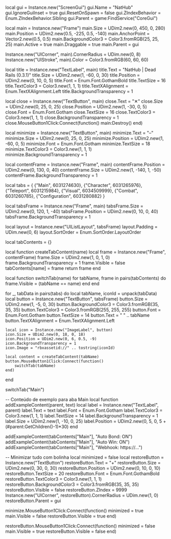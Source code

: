 local gui = Instance.new("ScreenGui")
gui.Name = "NatHub"
gui.IgnoreGuiInset = true
gui.ResetOnSpawn = false
gui.ZIndexBehavior = Enum.ZIndexBehavior.Sibling
gui.Parent = game:FindService("CoreGui")

local main = Instance.new("Frame")
main.Size = UDim2.new(0, 450, 0, 280)
main.Position = UDim2.new(0.5, -225, 0.5, -140)
main.AnchorPoint = Vector2.new(0.5, 0.5)
main.BackgroundColor3 = Color3.fromRGB(25, 25, 25)
main.Active = true
main.Draggable = true
main.Parent = gui

Instance.new("UICorner", main).CornerRadius = UDim.new(0, 8)
Instance.new("UIStroke", main).Color = Color3.fromRGB(60, 60, 60)

local title = Instance.new("TextLabel", main)
title.Text = "NatHub | Dead Rails (0.3.1)"
title.Size = UDim2.new(1, -60, 0, 30)
title.Position = UDim2.new(0, 10, 0, 5)
title.Font = Enum.Font.GothamBold
title.TextSize = 16
title.TextColor3 = Color3.new(1, 1, 1)
title.TextXAlignment = Enum.TextXAlignment.Left
title.BackgroundTransparency = 1

local close = Instance.new("TextButton", main)
close.Text = "✕"
close.Size = UDim2.new(0, 25, 0, 25)
close.Position = UDim2.new(1, -30, 0, 5)
close.Font = Enum.Font.Gotham
close.TextSize = 16
close.TextColor3 = Color3.new(1, 1, 1)
close.BackgroundTransparency = 1
close.MouseButton1Click:Connect(function()
	main:Destroy()
end)

local minimize = Instance.new("TextButton", main)
minimize.Text = "–"
minimize.Size = UDim2.new(0, 25, 0, 25)
minimize.Position = UDim2.new(1, -60, 0, 5)
minimize.Font = Enum.Font.Gotham
minimize.TextSize = 18
minimize.TextColor3 = Color3.new(1, 1, 1)
minimize.BackgroundTransparency = 1

local contentFrame = Instance.new("Frame", main)
contentFrame.Position = UDim2.new(0, 130, 0, 40)
contentFrame.Size = UDim2.new(1, -140, 1, -50)
contentFrame.BackgroundTransparency = 1

local tabs = {
	{"Main", 6031274630},
	{"Character", 6031265976},
	{"Teleport", 6031215984},
	{"Visual", 6034509999},
	{"Combat", 6031260785},
	{"Configuration", 6031280882}
}

local tabsFrame = Instance.new("Frame", main)
tabsFrame.Size = UDim2.new(0, 120, 1, -40)
tabsFrame.Position = UDim2.new(0, 10, 0, 40)
tabsFrame.BackgroundTransparency = 1

local layout = Instance.new("UIListLayout", tabsFrame)
layout.Padding = UDim.new(0, 6)
layout.SortOrder = Enum.SortOrder.LayoutOrder

local tabContents = {}

local function createTabContent(name)
	local frame = Instance.new("Frame", contentFrame)
	frame.Size = UDim2.new(1, 0, 1, 0)
	frame.BackgroundTransparency = 1
	frame.Visible = false
	tabContents[name] = frame
	return frame
end

local function switchTab(name)
	for tabName, frame in pairs(tabContents) do
		frame.Visible = (tabName == name)
	end
end

for _, tabData in pairs(tabs) do
	local tabName, iconId = unpack(tabData)
	local button = Instance.new("TextButton", tabsFrame)
	button.Size = UDim2.new(1, -5, 0, 30)
	button.BackgroundColor3 = Color3.fromRGB(35, 35, 35)
	button.TextColor3 = Color3.fromRGB(255, 255, 255)
	button.Font = Enum.Font.Gotham
	button.TextSize = 14
	button.Text = "    " .. tabName
	button.TextXAlignment = Enum.TextXAlignment.Left

	local icon = Instance.new("ImageLabel", button)
	icon.Size = UDim2.new(0, 18, 0, 18)
	icon.Position = UDim2.new(0, 6, 0.5, -9)
	icon.BackgroundTransparency = 1
	icon.Image = "rbxassetid://" .. tostring(iconId)

	local content = createTabContent(tabName)
	button.MouseButton1Click:Connect(function()
		switchTab(tabName)
	end)
end

switchTab("Main")

-- Conteúdo de exemplo para aba Main
local function addExampleContent(parent, text)
	local label = Instance.new("TextLabel", parent)
	label.Text = text
	label.Font = Enum.Font.Gotham
	label.TextColor3 = Color3.new(1, 1, 1)
	label.TextSize = 14
	label.BackgroundTransparency = 1
	label.Size = UDim2.new(1, -10, 0, 25)
	label.Position = UDim2.new(0, 5, 0, 5 + (#parent:GetChildren()-1)*30)
end

addExampleContent(tabContents["Main"], "Auto Bond: ON")
addExampleContent(tabContents["Main"], "Auto Win: ON")
addExampleContent(tabContents["Main"], "Webhook: https://...")

-- Minimizar tudo com bolinha
local minimized = false
local restoreButton = Instance.new("TextButton")
restoreButton.Text = "+"
restoreButton.Size = UDim2.new(0, 30, 0, 30)
restoreButton.Position = UDim2.new(0, 10, 0, 10)
restoreButton.TextSize = 20
restoreButton.Font = Enum.Font.GothamBold
restoreButton.TextColor3 = Color3.new(1, 1, 1)
restoreButton.BackgroundColor3 = Color3.fromRGB(35, 35, 35)
restoreButton.Visible = false
restoreButton.ZIndex = 9999
Instance.new("UICorner", restoreButton).CornerRadius = UDim.new(1, 0)
restoreButton.Parent = gui

minimize.MouseButton1Click:Connect(function()
	minimized = true
	main.Visible = false
	restoreButton.Visible = true
end)

restoreButton.MouseButton1Click:Connect(function()
	minimized = false
	main.Visible = true
	restoreButton.Visible = false
end)
